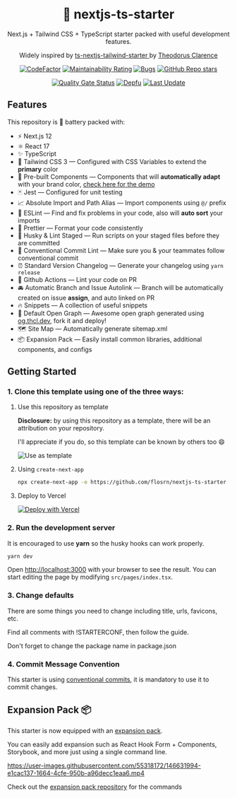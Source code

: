 <div align="center">
  <h1>🚀 nextjs-ts-starter</h1>
  <p>Next.js + Tailwind CSS + TypeScript starter packed with useful development features.</p>
  <p>Widely inspired by <a href="https://github.
com/theodorusclarence/ts-nextjs-tailwind-starter">ts-nextjs-tailwind-starter
</a> by <a href="https://theodorusclarence.com">Theodorus 
Clarence</a></p>

[![CodeFactor](https://www.codefactor.io/repository/github/flosrn/nextjs-ts-starter/badge)](https://www.codefactor.io/repository/github/flosrn/nextjs-ts-starter)
[![Maintainability Rating](https://sonarcloud.io/api/project_badges/measure?project=flosrn_nextjs-ts-starter&metric=sqale_rating)](https://sonarcloud.io/dashboard?id=flosrn_nextjs-ts-starter)
[![Bugs](https://sonarcloud.io/api/project_badges/measure?project=flosrn_nextjs-ts-starter&metric=bugs)](https://sonarcloud.io/dashboard?id=flosrn_nextjs-ts-starter)
[![GitHub Repo stars](https://img.shields.io/github/stars/flosrn/nextjs-ts-starter)](https://github.com/flosrn/nextjs-ts-starter/stargazers)

[![Quality Gate Status](https://sonarcloud.io/api/project_badges/measure?project=flosrn_nextjs-ts-starter&metric=alert_status)](https://sonarcloud.io/summary/new_code?id=flosrn_nextjs-ts-starter)
[![Depfu](https://badges.depfu.com/badges/6e20d2307eab6a5bcf3471f17401968a/count.svg)](https://depfu.com/github/flosrn/nextjs-ts-starter?project_id=33576)
[![Last Update](https://img.shields.io/badge/deps%20update-every%20sunday-blue.svg)](https://shields.io/)

</div>

## Features

This repository is 🔋 battery packed with:

- ⚡️ Next.js 12
- ⚛️ React 17
- ✨ TypeScript
- 💨 Tailwind CSS 3 — Configured with CSS Variables to extend the **primary** color
- 💎 Pre-built Components — Components that will **automatically adapt** with your brand color, [check here for the demo](https://tsnext-tw.thcl.dev/components)
- 🃏 Jest — Configured for unit testing
- 📈 Absolute Import and Path Alias — Import components using `@/` prefix
- 📏 ESLint — Find and fix problems in your code, also will **auto sort** your imports
- 💖 Prettier — Format your code consistently
- 🐶 Husky & Lint Staged — Run scripts on your staged files before they are committed
- 🤖 Conventional Commit Lint — Make sure you & your teammates follow conventional commit
- ⏰ Standard Version Changelog — Generate your changelog using `yarn release`
- 👷 Github Actions — Lint your code on PR
- 🚘 Automatic Branch and Issue Autolink — Branch will be automatically created on issue **assign**, and auto linked on PR
- 🔥 Snippets — A collection of useful snippets
- 👀 Default Open Graph — Awesome open graph generated using [og.thcl.dev](https://github.com/theodorusclarence/og), fork it and deploy!
- 🗺 Site Map — Automatically generate sitemap.xml
- 📦 Expansion Pack — Easily install common libraries, additional components, and configs

## Getting Started

### 1. Clone this template using one of the three ways:

1. Use this repository as template

   **Disclosure:** by using this repository as a template, there will be an attribution on your repository.

   I'll appreciate if you do, so this template can be known by others too 😄

   ![Use as template](https://user-images.githubusercontent.com/55318172/129183039-1a61e68d-dd90-4548-9489-7b3ccbb35810.png)

2. Using `create-next-app`

   ```bash
   npx create-next-app -e https://github.com/flosrn/nextjs-ts-starter project-name
   ```

3. Deploy to Vercel

   [![Deploy with Vercel](https://vercel.com/button)]()

### 2. Run the development server

It is encouraged to use **yarn** so the husky hooks can work properly.

```bash
yarn dev
```

Open [http://localhost:3000](http://localhost:3000) with your browser to see the result. You can start editing the page by modifying `src/pages/index.tsx`.

### 3. Change defaults

There are some things you need to change including title, urls, favicons, etc.

Find all comments with !STARTERCONF, then follow the guide.

Don't forget to change the package name in package.json

### 4. Commit Message Convention

This starter is using [conventional commits](https://www.conventionalcommits.org/en/v1.0.0/), it is mandatory to use it to commit changes.

## Expansion Pack 📦

This starter is now equipped with an [expansion pack](https://github.com/flosrn/expansion-pack).

You can easily add expansion such as React Hook Form + Components, Storybook, and more just using a single command line.

https://user-images.githubusercontent.com/55318172/146631994-e1cac137-1664-4cfe-950b-a96decc1eaa6.mp4

Check out the [expansion pack repository](https://github.com/flosrn/expansion-pack) for the commands
